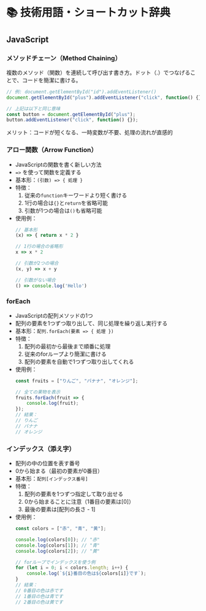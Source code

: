 # 📚 技術用語・ショートカット辞典

## JavaScript

### メソッドチェーン（Method Chaining）
複数のメソッド（関数）を連続して呼び出す書き方。ドット（.）でつなげることで、コードを簡潔に書ける。

```javascript
// 例: document.getElementById("id").addEventListener()
document.getElementById("plus").addEventListener("click", function() {});

// 上記は以下と同じ意味
const button = document.getElementById("plus");
button.addEventListener("click", function() {});
```

メリット：コードが短くなる、一時変数が不要、処理の流れが直感的

### アロー関数（Arrow Function）
- JavaScriptの関数を書く新しい方法
- `=>` を使って関数を定義する
- 基本形：`(引数) => { 処理 }`
- 特徴：
  1. 従来の`function`キーワードより短く書ける
  2. 1行の場合は`{}`と`return`を省略可能
  3. 引数が1つの場合は`()`も省略可能
- 使用例：
  ```javascript
  // 基本形
  (x) => { return x * 2 }
  
  // 1行の場合の省略形
  x => x * 2
  
  // 引数が2つの場合
  (x, y) => x + y
  
  // 引数がない場合
  () => console.log('Hello')
  ```

### forEach
- JavaScriptの配列メソッドの1つ
- 配列の要素を1つずつ取り出して、同じ処理を繰り返し実行する
- 基本形：`配列.forEach(要素 => { 処理 })`
- 特徴：
  1. 配列の最初から最後まで順番に処理
  2. 従来のforループより簡潔に書ける
  3. 配列の要素を自動で1つずつ取り出してくれる
- 使用例：
  ```javascript
  const fruits = ["りんご", "バナナ", "オレンジ"];
  
  // 全ての果物を表示
  fruits.forEach(fruit => {
      console.log(fruit);
  });
  // 結果：
  // りんご
  // バナナ
  // オレンジ
  ```

### インデックス（添え字）
- 配列の中の位置を表す番号
- 0から始まる（最初の要素が0番目）
- 基本形：`配列[インデックス番号]`
- 特徴：
  1. 配列の要素を1つずつ指定して取り出せる
  2. 0から始まることに注意（1番目の要素は[0]）
  3. 最後の要素は[配列の長さ - 1]
- 使用例：
  ```javascript
  const colors = ["赤", "青", "黄"];
  
  console.log(colors[0]); // "赤"
  console.log(colors[1]); // "青"
  console.log(colors[2]); // "黄"
  
  // forループでインデックスを使う例
  for (let i = 0; i < colors.length; i++) {
      console.log(`${i}番目の色は${colors[i]}です`);
  }
  // 結果：
  // 0番目の色は赤です
  // 1番目の色は青です
  // 2番目の色は黄です
  ``` 
